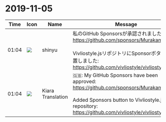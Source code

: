 # 2019-11-05

|Time|Icon|Name|Message|
|---|---|---|---|
|01:04|![](https://avatars.slack-edge.com/2018-04-27/354445776386_e258f5ed5ba887b08668_72.jpg)|shinyu|私のGitHub Sponsorsが承認されました: <https://github.com/sponsors/MurakamiShinyu><br><br>Vivliostyle.jsリポジトリにSponsorボタンを設置しました: <https://github.com/vivliostyle/vivliostyle.js/>|
|01:04|![](https://avatars.slack-edge.com/2019-08-21/732685848020_f3f20736795184660348_72.png)|Kiara Translation|🇬🇧: My GitHub Sponsors have been approved: <https://github.com/sponsors/MurakamiShinyu><br><br>Added Sponsors button to Vivliostyle.js repository: <https://github.com/vivliostyle/vivliostyle.js/>|
